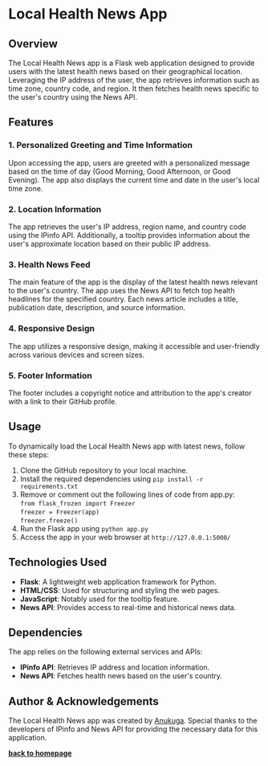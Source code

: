 # Local Health News App

## Overview

The Local Health News app is a Flask web application designed to provide users with the latest health news based on their geographical location. Leveraging the IP address of the user, the app retrieves information such as time zone, country code, and region. It then fetches health news specific to the user's country using the News API.

## Features

### 1. Personalized Greeting and Time Information

Upon accessing the app, users are greeted with a personalized message based on the time of day (Good Morning, Good Afternoon, or Good Evening). The app also displays the current time and date in the user's local time zone.

### 2. Location Information

The app retrieves the user's IP address, region name, and country code using the IPinfo API. Additionally, a tooltip provides information about the user's approximate location based on their public IP address.

### 3. Health News Feed

The main feature of the app is the display of the latest health news relevant to the user's country. The app uses the News API to fetch top health headlines for the specified country. Each news article includes a title, publication date, description, and source information.

### 4. Responsive Design

The app utilizes a responsive design, making it accessible and user-friendly across various devices and screen sizes.

### 5. Footer Information

The footer includes a copyright notice and attribution to the app's creator with a link to their GitHub profile.

## Usage

To dynamically load the Local Health News app with latest news, follow these steps:

1. Clone the GitHub repository to your local machine.
2. Install the required dependencies using `pip install -r requirements.txt`
3. Remove or comment out the following lines of code from app.py:  
`from flask_frozen import Freezer`  
`freezer = Freezer(app)`  
`freezer.freeze()`  
4. Run the Flask app using `python app.py`
5. Access the app in your web browser at `http://127.0.0.1:5000/`

## Technologies Used

- **Flask**: A lightweight web application framework for Python.
- **HTML/CSS**: Used for structuring and styling the web pages.
- **JavaScript**: Notably used for the tooltip feature.
- **News API**: Provides access to real-time and historical news data.

## Dependencies

The app relies on the following external services and APIs:

- **IPinfo API**: Retrieves IP address and location information.
- **News API**: Fetches health news based on the user's country.

## Author & Acknowledgements

The Local Health News app was created by [Anukuga](https://github.com/Anukuga). Special thanks to the developers of IPinfo and News API for providing the necessary data for this application.

**[back to homepage](https://23w-gbac.github.io/Anukuga/)**
